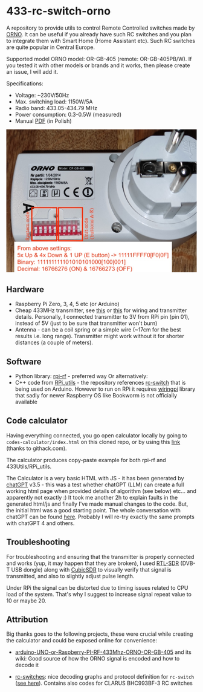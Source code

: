
# 433-rc-switch-orno

A repository to provide utils to control Remote Controlled switches made by [ORNO](https://orno.pl/en). It can be useful if you already have such RC switches and you plan to integrate them with Smart Home (Home Assistant etc). Such RC switches are quite popular in Central Europe.

Supported model ORNO model: OR-GB-405 (remote: OR-GB-405PB/W). If you tested it with other models or brands and it works, then please create an issue, I will add it.

Specifications:
- Voltage: ~230V/50Hz
- Max. switching load: 1150W/5A
- Radio band: 433.05-434.79 MHz
- Power consumption: 0.3-0.5W (measured)
- Manual [PDF](https://www.eled.pl/pl/p/file/4d1d66109cf09afb1b31270a3bbf9aee/Instrukcja-obslugi-OR-GB-405.pdf) (in Polish)

![](codes-calculator/example.jpg)

## Hardware

- Raspberry Pi Zero, 3, 4, 5 etc (or Arduino)
- Cheap 433MHz transmitter, see [this](https://github.com/sui77/rc-switch/wiki/HowTo_Send) or [this](https://github.com/milaq/rpi-rf) for wiring and transmitter details. Personally, I connected transmitter to 3V from RPi pin (pin 01), instead of 5V (just to be sure that transmitter won't burn)
- Antenna - can be a coil spring or a simple wire (~17cm for the best results i.e. long range). Transmitter might work without it for shorter distances (a couple of meters).

## Software

- Python library: [rpi-rf](https://github.com/milaq/rpi-rf) - preferred way
Or alternatively:
- C++ code from [RPi_utils](https://github.com/ninjablocks/433Utils/tree/master/RPi_utils) - the repository references [rc-switch](https://github.com/sui77/rc-switch/) that is being used on Arduino. However to run on RPi it requires [wiringpi](https://projects.drogon.net/raspberry-pi/wiringpi/download-and-install/) library that sadly for newer Raspberry OS like Bookworm is not officially available

## Code calculator 

Having everything connected, you go open calculator locally by going to `codes-calculator/index.html` on this cloned repo, or by using this [link](https://rawcdn.githack.com/pskowronek/433-rc-switch-orno/main/codes-calculator/index.html) (thanks to githack.com).

The calculator produces copy-paste example for both rpi-rf and 433Utils/RPi_utils.

The Calculator is a very basic HTML with JS - it has been generated by [chatGPT](https://chat.openai.com) v3.5 - this was a test whether chatGPT (LLM) can create a full working html page when provided details of algorithm (see below) etc... and apparently not exactly :) It took me another 2h to explain faults in the generated html/js and finally I've made manual changes to the code. But, the initial html was a good starting point. The whole conversation with chatGPT can be found [here](https://chat.openai.com/share/0981f9a2-b830-441f-970e-718a86f4a9fb). Probably I will re-try exactly the same prompts with chatGPT 4 and others. 

## Troubleshooting

For troubleshooting and ensuring that the transmitter is properly connected and works (yup, it may happen that they are broken), I used [RTL-SDR](https://en.wikipedia.org/wiki/Software-defined_radio#RTL-SDR) (DVB-T USB dongle) along with [CubicSDR](https://github.com/cjcliffe/CubicSDR) to visually verify that signal is transmitted, and also to slightly adjust pulse length.

Under RPi the signal can be distorted due to timing issues related to CPU load of the system. That's why I suggest to increase signal repeat value to 10 or maybe 20.

## Attribution

Big thanks goes to the following projects, these were crucial while creating the calculator and could be exposed online for convenience:

- [arduino-UNO-or-Raspberry-PI-RF-433Mhz-ORNO-OR-GB-405](https://github.com/tureq80/arduino-UNO-or-Raspberry-PI-RF-433Mhz-ORNO-OR-GB-405) and its wiki: Good source of how the ORNO signal is encoded and how to decode it

- [rc-switches](https://github.com/lukaszgieraltowski/rc-switches): nice decoding graphs and protocol definition for `rc-switch` ([see here](https://github.com/lukaszgieraltowski/rc-switches/blob/6000257aac41d787f93845f05b68b976ef68314e/src/main.cpp#L40)). Contains also codes for CLARUS BHC993BF-3 RC switches

